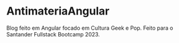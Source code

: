# AntimateriaAngular
Blog feito em Angular focado em Cultura Geek e Pop. Feito para o Santander Fullstack Bootcamp 2023.
